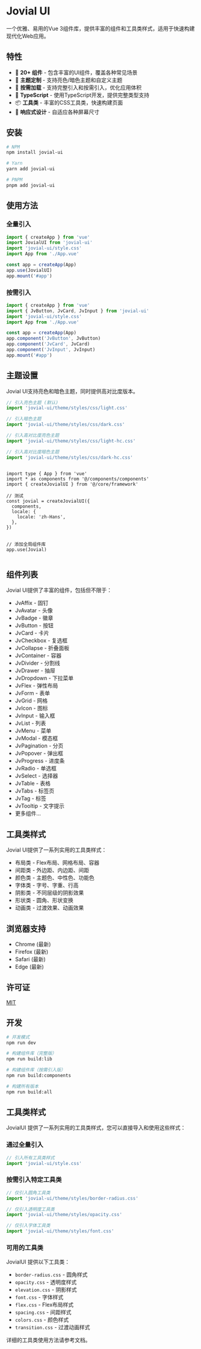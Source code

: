 # Jovial UI

一个优雅、易用的Vue 3组件库，提供丰富的组件和工具类样式，适用于快速构建现代化Web应用。

## 特性

- 🧩 **20+ 组件** - 包含丰富的UI组件，覆盖各种常见场景
- 🎨 **主题定制** - 支持亮色/暗色主题和自定义主题
- 🚀 **按需加载** - 支持完整引入和按需引入，优化应用体积
- 💪 **TypeScript** - 使用TypeScript开发，提供完整类型支持
- 📦 **工具类** - 丰富的CSS工具类，快速构建页面
- 📱 **响应式设计** - 自适应各种屏幕尺寸

## 安装

```bash
# NPM
npm install jovial-ui

# Yarn
yarn add jovial-ui

# PNPM
pnpm add jovial-ui
```

## 使用方法

### 全量引入

```js
import { createApp } from 'vue'
import JovialUI from 'jovial-ui'
import 'jovial-ui/style.css'
import App from './App.vue'

const app = createApp(App)
app.use(JovialUI)
app.mount('#app')
```

### 按需引入

```js
import { createApp } from 'vue'
import { JvButton, JvCard, JvInput } from 'jovial-ui'
import 'jovial-ui/style.css'
import App from './App.vue'

const app = createApp(App)
app.component('JvButton', JvButton)
app.component('JvCard', JvCard)
app.component('JvInput', JvInput)
app.mount('#app')
```

## 主题设置

Jovial UI支持亮色和暗色主题，同时提供高对比度版本。

```js
// 引入亮色主题 (默认)
import 'jovial-ui/theme/styles/css/light.css'

// 引入暗色主题
import 'jovial-ui/theme/styles/css/dark.css'

// 引入高对比度亮色主题
import 'jovial-ui/theme/styles/css/light-hc.css'

// 引入高对比度暗色主题
import 'jovial-ui/theme/styles/css/dark-hc.css'
```


```

import type { App } from 'vue'
import * as components from '@/components/components'
import { createJovialUI } from '@/core/framework'

// 测试
const jovial = createJovialUI({
  components,
  locale: {
    locale: 'zh-Hans',
  },
})


// 添加全局组件库
app.use(Jovial)


```
## 组件列表

Jovial UI提供了丰富的组件，包括但不限于：

- JvAffix - 固钉
- JvAvatar - 头像
- JvBadge - 徽章
- JvButton - 按钮
- JvCard - 卡片
- JvCheckbox - 复选框
- JvCollapse - 折叠面板
- JvContainer - 容器
- JvDivider - 分割线
- JvDrawer - 抽屉
- JvDropdown - 下拉菜单
- JvFlex - 弹性布局
- JvForm - 表单
- JvGrid - 网格
- JvIcon - 图标
- JvInput - 输入框
- JvList - 列表
- JvMenu - 菜单
- JvModal - 模态框
- JvPagination - 分页
- JvPopover - 弹出框
- JvProgress - 进度条
- JvRadio - 单选框
- JvSelect - 选择器
- JvTable - 表格
- JvTabs - 标签页
- JvTag - 标签
- JvTooltip - 文字提示
- 更多组件...

## 工具类样式

Jovial UI提供了一系列实用的工具类样式：

- 布局类 - Flex布局、网格布局、容器
- 间距类 - 外边距、内边距、间距
- 颜色类 - 主题色、中性色、功能色
- 字体类 - 字号、字重、行高
- 阴影类 - 不同层级的阴影效果
- 形状类 - 圆角、形状变换
- 动画类 - 过渡效果、动画效果

## 浏览器支持

- Chrome (最新)
- Firefox (最新)
- Safari (最新)
- Edge (最新)

## 许可证

[MIT](LICENSE)

## 开发

```bash
# 开发模式
npm run dev

# 构建组件库（完整版）
npm run build:lib

# 构建组件库（按需引入版）
npm run build:components

# 构建所有版本
npm run build:all
```

## 工具类样式

JovialUI 提供了一系列实用的工具类样式，您可以直接导入和使用这些样式：

### 通过全量引入

```js
// 引入所有工具类样式
import 'jovial-ui/style.css'
```

### 按需引入特定工具类

```js
// 仅引入圆角工具类
import 'jovial-ui/theme/styles/border-radius.css'

// 仅引入透明度工具类
import 'jovial-ui/theme/styles/opacity.css'

// 仅引入字体工具类
import 'jovial-ui/theme/styles/font.css'
```

### 可用的工具类

JovialUI 提供以下工具类：

- `border-radius.css` - 圆角样式
- `opacity.css` - 透明度样式
- `elevation.css` - 阴影样式  
- `font.css` - 字体样式
- `flex.css` - Flex布局样式
- `spacing.css` - 间距样式
- `colors.css` - 颜色样式
- `transition.css` - 过渡动画样式

详细的工具类使用方法请参考文档。
